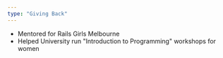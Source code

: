 ```yaml
---
type: "Giving Back"
---
```

* Mentored for Rails Girls Melbourne
* Helped University run "Introduction to Programming" workshops for women
